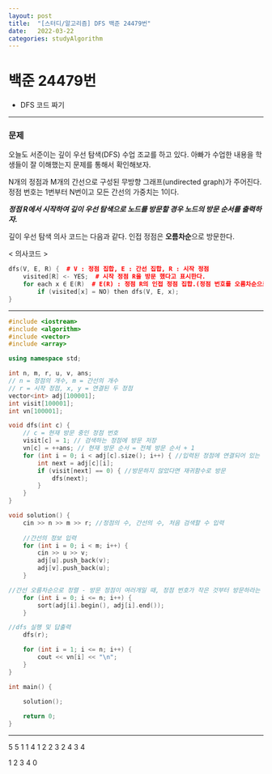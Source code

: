```yaml
---
layout: post
title:  "[스터디/알고리즘] DFS 백준 24479번"
date:   2022-03-22
categories: studyAlgorithm
---
```


# 백준 24479번
- DFS 코드 짜기

---

### 문제

오늘도 서준이는 깊이 우선 탐색(DFS) 수업 조교를 하고 있다. 아빠가 수업한 내용을 학생들이 잘 이해했는지 문제를 통해서 확인해보자.


N개의 정점과 M개의 간선으로 구성된 무방향 그래프(undirected graph)가 주어진다. 정점 번호는 1번부터 N번이고 모든 간선의 가중치는 1이다. 


***정점 R에서 시작하여 깊이 우선 탐색으로 노드를 방문할 경우 노드의 방문 순서를 출력하자.***


깊이 우선 탐색 의사 코드는 다음과 같다. 인접 정점은 **오름차순**으로 방문한다.

< 의사코드 >

```c++
dfs(V, E, R) {  # V : 정점 집합, E : 간선 집합, R : 시작 정점
    visited[R] <- YES;  # 시작 정점 R을 방문 했다고 표시한다.
    for each x ∈ E(R)  # E(R) : 정점 R의 인접 정점 집합.(정점 번호를 오름차순으로 방문한다)
        if (visited[x] = NO) then dfs(V, E, x);
}
```


---


```c++
#include <iostream>
#include <algorithm>
#include <vector>
#include <array>

using namespace std;

int n, m, r, u, v, ans;
// n = 정점의 개수, m = 간선의 개수
// r = 시작 정점, x, y = 연결된 두 정점
vector<int> adj[100001];
int visit[100001];
int vn[100001];

void dfs(int c) {
    // c = 현재 방문 중인 정점 번호
    visit[c] = 1; // 검색하는 정점에 방문 저장
    vn[c] = ++ans; // 현재 방문 순서 = 전체 방문 순서 + 1
    for (int i = 0; i < adj[c].size(); i++) { //입력된 정점에 연결되어 있는 다른 정점을 검색하는 for문
        int next = adj[c][i];
        if (visit[next] == 0) { //방문하지 않았다면 재귀함수로 방문
            dfs(next);
        }
    }
}

void solution() {
    cin >> n >> m >> r; //정점의 수, 간선의 수, 처음 검색할 수 입력
    
    //간선의 정보 입력
    for (int i = 0; i < m; i++) { 
        cin >> u >> v;
        adj[u].push_back(v);
        adj[v].push_back(u);
    }

//간선 오름차순으로 정렬 - 방문 정점이 여러개일 때, 정점 번호가 작은 것부터 방문하라는 뜻.
    for (int i = 0; i <= n; i++) {
        sort(adj[i].begin(), adj[i].end());
    }

//dfs 실행 및 답출력
    dfs(r);

    for (int i = 1; i <= n; i++) {
        cout << vn[i] << "\n";
    }
}

int main() {

    solution();
    
    return 0;
}
```

---


5 5 1
1 4
1 2
2 3
2 4
3 4


1
2
3
4
0

